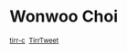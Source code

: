 Wonwoo Choi
===

<small>
<a class="fa fa-lg fa-github" href="https://github.com/tirr-c">tirr-c</a>&nbsp;
<a class="fa fa-lg fa-twitter" href="https://github.com/TirrTweet">TirrTweet</a>
</small>
